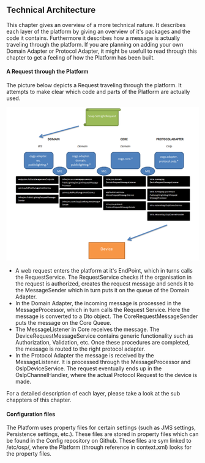 ## Technical Architecture

This chapter gives an overview of a more technical nature. It describes each layer of the platform by giving an overview of it's packages and the code it contains. Furthermore it describes how a message is actually traveling through the platform. If you are planning on adding your own Domain Adapter or Protocol Adapter, it might be usefull to read through this chapter to get a feeling of how the Platform has been built.

#### A Request through the Platform

The picture below depicts a Request traveling through the platform. It attempts to make clear which code and parts of the Platform are actually used.

![alt text](./pictures/OsgpSetLightFlow.PNG)

- A web request enters the platform at it's EndPoint, which in turns calls the RequestService. The RequestService checks if the organisation in the request is authorized, creates the request message and sends it to the MessageSender which in turn puts it on the queue of the Domain Adapter.
- In the Domain Adapter, the incoming message is processed in the MessageProcessor, which in turn calls the Request Service. Here the message is converted to a Dto object. The CoreRequestMessageSender puts the message on the Core Queue.
- The MessageListener in Core receives the message. The DeviceRequestMessageService contains generic functionality such as Authorization, Validation, etc. Once these procedures are completed, the message is routed to the right protocol adapter.
- In the Protocol Adapter the message is received by the MessageListener. It is processed through the MessageProcessor and OslpDeviceService. The request eventually ends up in the OslpChannelHandler, where the actual Protocol Request to the device is made.

For a detailed description of each layer, please take a look at the sub chappters of this chapter.

#### Configuration files
The Platform uses property files for certain settings (such as JMS settings, Persistence settings, etc.). These files are stored in property files which can be found in the Config repository on Github. These files are sym linked to /etc/osp/, where the Platform (through reference in context.xml) looks for the property files.
